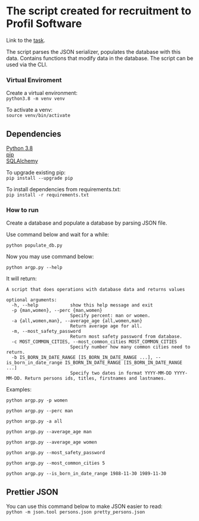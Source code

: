 # The script created for recruitment to Profil Software

Link to the [task](https://git.profil-software.com/recruitment-july-2020/backend).

The script parses the JSON serializer, populates the database with this data.
Contains functions that modify data in the database. The script can be used via the CLI.


### Virtual Enviroment
Create a virtual environment: <br/>
`python3.8 -m venv venv`

To activate a venv: <br/>
`source venv/bin/activate`

## Dependencies
[Python 3.8](https://www.python.org/downloads/) <br>
[pip](https://pip.pypa.io/en/stable/installing/) <br>
[SQLAlchemy](https://docs.sqlalchemy.org/en/13/intro.html)

To upgrade existing pip: <br>
`pip install --upgrade pip`

To install dependencies from requirements.txt: <br>
`pip install -r requirements.txt`

### How to run

Create a database and populate a database by parsing JSON file.

Use command below and wait for a while:

`python populate_db.py`
 
 Now you may use command below:
 
`python argp.py --help`
 
 It will return:
 
```
A script that does operations with database data and returns values

optional arguments:
  -h, --help            show this help message and exit
  -p {man,women}, --perc {man,women}
                        Specify percent: man or women.
  -a {all,women,man}, --average_age {all,women,man}
                        Return average age for all.
  -m, --most_safety_password
                        Return most safety password from database.
  -c MOST_COMMON_CITIES, --most_common_cities MOST_COMMON_CITIES
                        Specify number how many common cities need to return.
  -b IS_BORN_IN_DATE_RANGE [IS_BORN_IN_DATE_RANGE ...], --is_born_in_date_range IS_BORN_IN_DATE_RANGE [IS_BORN_IN_DATE_RANGE ...]
                        Specify two dates in format YYYY-MM-DD YYYY-MM-DD. Return persons ids, titles, firstnames and lastnames.
```

Examples:

`python argp.py -p women`

`python argp.py --perc man`

`python argp.py -a all`

`python argp.py --average_age man`

`python argp.py --average_age women`

`python argp.py --most_safety_password`

`python argp.py --most_common_cities 5`

`python argp.py --is_born_in_date_range 1988-11-30 1989-11-30`


## Prettier JSON

You can use this command below to make JSON easier to read: <br/>
`python -m json.tool persons.json pretty_persons.json`
